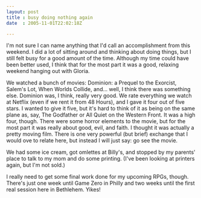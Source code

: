 ```yaml
---
layout: post
title : busy doing nothing again
date  : 2005-11-01T22:02:18Z

---
```

I'm not sure I can name anything that I'd call an accomplishment from this weekend.  I did a lot of sitting around and thinking about doing things, but I still felt busy for a good amount of the time.  Although my time could have been better used, I think that for the most part it was a good, relaxing weekend hanging out with Gloria.

We watched a bunch of movies: Dominion: a Prequel to the Exorcist, Salem's Lot, When Worlds Collide, and... well, I think there was something else.  Dominion was, I think, really very good.  We rate everything we watch at Netflix (even if we rent it from 48 Hours), and I gave it four out of five stars.  I wanted to give it five, but it's hard to think of it as being on the same plane as, say, The Godfather or All Quiet on the Western Front.  It was a high four, though.  There were some horror elements to the movie, but for the most part it was really about good, evil, and faith.  I thought it was actually a pretty moving film.  There is one very powerful (but brief) exchange that I would ove to relate here, but instead I will just say: go see the movie.

We had some ice cream, got omlettes at Billy's, and stopped by my parents' place to talk to my mom and do some printing.  (I've been looking at printers again, but I'm not sold.)

I really need to get some final work done for my upcoming RPGs, though. There's just one week until Game Zero in Philly and two weeks until the first real session here in Bethlehem.  Yikes!
